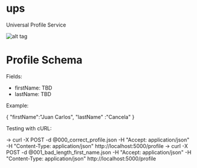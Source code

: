 # ups
Universal Profile Service

![alt tag](https://dl.dropboxusercontent.com/u/3868882/helmet-33950_640.png)

# Profile Schema

Fields:

* firstName: TBD
* lastName: TBD


Example:

{
  "firstName":"Juan Carlos",
  "lastName" :"Cancela"
}


Testing with cURL:

-> curl -X POST -d @000_correct_profile.json -H "Accept: application/json" -H "Content-Type: application/json" http://localhost:5000/profile
-> curl -X POST -d @001_bad_length_first_name.json -H "Accept: application/json" -H "Content-Type: application/json" http://localhost:5000/profile
